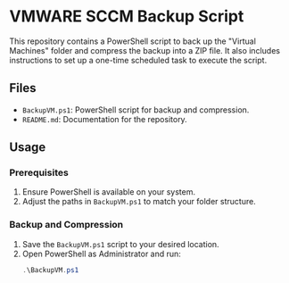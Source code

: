 # VMWARE SCCM Backup Script

This repository contains a PowerShell script to back up the "Virtual Machines" folder and compress the backup into a ZIP file. It also includes instructions to set up a one-time scheduled task to execute the script.

## Files
- `BackupVM.ps1`: PowerShell script for backup and compression.
- `README.md`: Documentation for the repository.

## Usage

### Prerequisites
1. Ensure PowerShell is available on your system.
2. Adjust the paths in `BackupVM.ps1` to match your folder structure.

### Backup and Compression
1. Save the `BackupVM.ps1` script to your desired location.
2. Open PowerShell as Administrator and run:
   ```powershell
   .\BackupVM.ps1
